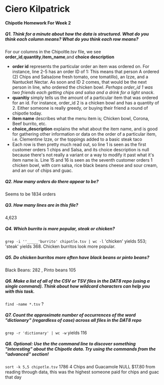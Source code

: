 # Ciero Kilpatrick
#### Chipotle Homework For Week 2

##### Q1. Think for a minute about how the data is structured. What do you think each column means? What do you think each row means?
For our columns in the Chipoltle.tsv file, we see **order_id**,**quantity**,**item_name**,and **choice description**

* **order id** represents the particular order an item was ordered on. For instance, line 2-5 has an order ID of 1: This means that person A ordered (2) Chips and Salsa(one fresh tomato, one tomatillo), an Izze, and a Nantucket Nectar. As soon and ID 2 comes, that would be the next person in line, who ordered the chicken bowl. *Perhaps order_id 1 was two friends each getting chips and salsa and a drink for a light snack*.
* **quanitiy** simply tells us the amount of a particular item that was ordered for an id. For instance, order_id 2 is a chicken bowl and has a quantity of 2. Either someone is really greedy, or buying their friend a round of chipotle today.
* **item name** describes what the menu item is; Chicken bowl, Corona, Beef burrito, etc.
* **choice_description** explains the what about the item name, and is good for gathering other information or data on the order of a particular item, i.e. Clementine Izze, or the toppings added to a basic steak taco
* Each row is then pretty much read out, so line 1 is seen as the first customer orders 1 chips and Salsa, and its choice description is null because there's not really a variant or a way to modify it past what it's item name is. Line 15 and 16 is seen as the seventh customer orders 1 chicken bowl, with corn salsa, rice black beans cheese and sour cream, and an our of chips and guac.

##### Q2. How many orders do there appear to be?
Seems to be 1834 orders
##### Q3. How many lines are in this file?
4,623
##### Q4. Which burrito is more popular, steak or chicken?
`grep -i ''_____'burrito' chipotle.tsv | wc -l` 'chicken' yields 553; 'steak' yields 368. Chicken burritos look more popular.
##### Q5. Do chicken burritos more often have black beans or pinto beans?
Black Beans: 282 , Pinto beans 105
##### Q6. Make a list of all of the CSV or TSV files in the DAT8 repo (using a single command). Think about how wildcard characters can help you with this task.
`find -name *.tsv` ?
##### Q7. Count the approximate number of occurrences of the word "dictionary" (regardless of case) across all files in the DAT8 repo
`grep -r 'dictionary' | wc -w` yields 116
##### Q8. Optional: Use the the command line to discover something "interesting" about the Chipotle data. Try using the commands from the "advanced" section!
`sort -k 5,5 chipotle.tsv`
1786    4       Chips and Guacamole     NULL    $17.80
from reading through data, this was the highest someone paid for chips and guac that day

